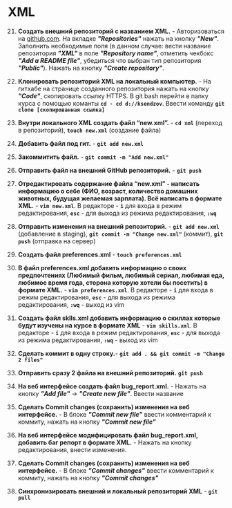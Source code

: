 # XML

 21. **Создать внешний репозиторий c названием XML.** - Авторизоваться на [github.com](https://github.com). На вкладке ***"Repositories"*** нажать на кнопку ***"New"***. Заполнить необходимые поля (в данном случае: вести название репозитория ***"XML"*** в поле ***"Repository name"***, отметить чекбокс ***"Add a README file"***, убедиться что выбран тип репозитория ***"Public"***). Нажать на кнопку ***"Create repository"***.
 
 22. **Клонировать репозиторий XML на локальный компьютер.** - На гитхабе на странице созданного репозитория нажать на кнопку ***"Code"***, скопировать ссылку HTTPS. В git bash перейти в папку курса с помощью команты **`cd - cd d://ksendzov`**. Ввести команду **`git clone [скопированная ссылка]`**
 23. **Внутри локального XML создать файл “new.xml”.** - **`cd xml`** (переход в репозиторий), **`touch new.xml`** (создание файла)
 24. **Добавить файл под гит.** - **`git add new.xml`**
 25. **Закоммитить файл.** - **`git commit -m "Add new.xml"`**
 26. **Отправить файл на внешний GitHub репозиторий.** - **`git push`**
 27. **Отредактировать содержание файла “new.xml” - написать информацию о себе (ФИО, возраст, количество домашних животных, будущая желаемая зарплата). Всё написать в формате XML.** - **`vim new.xml`**. В редакторе - **`i`** для входа в режим редактирования, **`esc`** - для выхода из режима редактирования, **`:wq`**
 28. **Отправить изменения на внешний репозиторий.** - **`git add new.xml`** (добавление в staging), **`git commit -m "Change new.xml"`** (коммит), **`git push`** (отправка на сервер)
 29. **Создать файл preferences.xml** - **`touch preferences.xml`** 
 30. **В файл preferences.xml добавить информацию о своих предпочтениях (Любимый фильм, любимый сериал, любимая еда, любимое время года, сторона которую хотели бы посетить) в формате XML.** - **`vim preferences.xml`**. В редакторе - **`i`** для входа в режим редактирования, **`esc`** - для выхода из режима редактирования, **`:wq`** - выход из vim
 31. **Создать файл sklls.xml добавить информацию о скиллах которые будут изучены на курсе в формате XML** - **`vim skills.xml`**. В редакторе - **`i`** для входа в режим редактирования, **`esc`** - для выхода из режима редактирования, **`:wq`** - выход из vim
 32. **Сделать коммит в одну строку.**- **`git add . && git commit -m "Change 2 files"`**
 33. **Отправить сразу 2 файла на внешний репозиторий.** **`git push`**
 34. **На веб интерфейсе создать файл bug_report.xml.** - Нажать на кнопку ***"Add file"*** -> ***"Create new file"***. Ввести название
 35. **Сделать Commit changes (сохранить) изменения на веб интерфейсе.** - В блоке ***"Commit new file"*** ввести комментарий к коммиту, нажать на кнопку ***"Commit new file"***
 36. **На веб интерфейсе модифицировать файл bug_report.xml, добавить баг репорт в формате XML.** - Нажать на кнопку редактирования, внести изменения.
 37. **Сделать Commit changes (сохранить) изменения на веб интерфейсе.** - В блоке ***"Commit changes"*** ввести комментарий к коммиту, нажать на кнопку ***"Commit changes"***
 38. **Синхронизировать внешний и локальный репозиторий XML** - **`git pull`**
